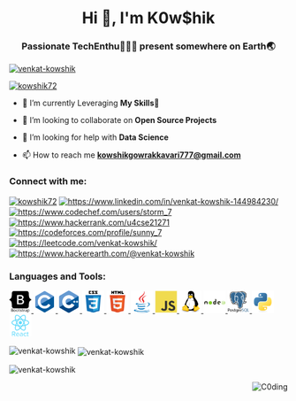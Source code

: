 
<h1 align="center">Hi 👋, I'm K0w$hik</h1>
<h3 align="center">Passionate TechEnthu👨🏽‍💻 present somewhere on Earth🌏</h3>



<p align="left"> <a href="https://github.com/ryo-ma/github-profile-trophy"><img src="https://github-profile-trophy.vercel.app/?username=venkat-kowshik" alt="venkat-kowshik" /></a> </p>

<p align="left"> <a href="https://twitter.com/kowshik72" target="blank"><img src="https://img.shields.io/twitter/follow/kowshik72?logo=twitter&style=for-the-badge" alt="kowshik72" /></a> </p>

- 🔭 I’m currently Leveraging **My Skills💼**

- 👯 I’m looking to collaborate on **Open Source Projects**

- 🤝 I’m looking for help with **Data Science**

- 📫 How to reach me **kowshikgowrakkavari777@gmail.com**

<h3 align="left">Connect with me:</h3>
<p align="left">
<a href="https://twitter.com/kowshik72" target="blank"><img align="center" src="https://raw.githubusercontent.com/rahuldkjain/github-profile-readme-generator/master/src/images/icons/Social/twitter.svg" alt="kowshik72" height="30" width="40" /></a>
<a href="https://linkedin.com/in/https://www.linkedin.com/in/venkat-kowshik-144984230/" target="blank"><img align="center" src="https://raw.githubusercontent.com/rahuldkjain/github-profile-readme-generator/master/src/images/icons/Social/linked-in-alt.svg" alt="https://www.linkedin.com/in/venkat-kowshik-144984230/" height="30" width="40" /></a>
<a href="https://www.codechef.com/users/https://www.codechef.com/users/storm_7" target="blank"><img align="center" src="https://cdn.jsdelivr.net/npm/simple-icons@3.1.0/icons/codechef.svg" alt="https://www.codechef.com/users/storm_7" height="30" width="40" /></a>
<a href="https://www.hackerrank.com/https://www.hackerrank.com/u4cse21271" target="blank"><img align="center" src="https://raw.githubusercontent.com/rahuldkjain/github-profile-readme-generator/master/src/images/icons/Social/hackerrank.svg" alt="https://www.hackerrank.com/u4cse21271" height="30" width="40" /></a>
<a href="https://codeforces.com/profile/https://codeforces.com/profile/sunny_7" target="blank"><img align="center" src="https://raw.githubusercontent.com/rahuldkjain/github-profile-readme-generator/master/src/images/icons/Social/codeforces.svg" alt="https://codeforces.com/profile/sunny_7" height="30" width="40" /></a>
<a href="https://www.leetcode.com/https://leetcode.com/venkat-kowshik/" target="blank"><img align="center" src="https://raw.githubusercontent.com/rahuldkjain/github-profile-readme-generator/master/src/images/icons/Social/leet-code.svg" alt="https://leetcode.com/venkat-kowshik/" height="30" width="40" /></a>
<a href="https://www.hackerearth.com/https://www.hackerearth.com/@venkat-kowshik" target="blank"><img align="center" src="https://raw.githubusercontent.com/rahuldkjain/github-profile-readme-generator/master/src/images/icons/Social/hackerearth.svg" alt="https://www.hackerearth.com/@venkat-kowshik" height="30" width="40" /></a>
</p>

<h3 align="left">Languages and Tools:</h3>
<p align="left"> <a href="https://getbootstrap.com" target="_blank" rel="noreferrer"> <img src="https://raw.githubusercontent.com/devicons/devicon/master/icons/bootstrap/bootstrap-plain-wordmark.svg" alt="bootstrap" width="40" height="40"/> </a> <a href="https://www.cprogramming.com/" target="_blank" rel="noreferrer"> <img src="https://raw.githubusercontent.com/devicons/devicon/master/icons/c/c-original.svg" alt="c" width="40" height="40"/> </a> <a href="https://www.w3schools.com/cpp/" target="_blank" rel="noreferrer"> <img src="https://raw.githubusercontent.com/devicons/devicon/master/icons/cplusplus/cplusplus-original.svg" alt="cplusplus" width="40" height="40"/> </a> <a href="https://www.w3schools.com/css/" target="_blank" rel="noreferrer"> <img src="https://raw.githubusercontent.com/devicons/devicon/master/icons/css3/css3-original-wordmark.svg" alt="css3" width="40" height="40"/> </a> <a href="https://www.w3.org/html/" target="_blank" rel="noreferrer"> <img src="https://raw.githubusercontent.com/devicons/devicon/master/icons/html5/html5-original-wordmark.svg" alt="html5" width="40" height="40"/> </a> <a href="https://www.java.com" target="_blank" rel="noreferrer"> <img src="https://raw.githubusercontent.com/devicons/devicon/master/icons/java/java-original.svg" alt="java" width="40" height="40"/> </a> <a href="https://developer.mozilla.org/en-US/docs/Web/JavaScript" target="_blank" rel="noreferrer"> <img src="https://raw.githubusercontent.com/devicons/devicon/master/icons/javascript/javascript-original.svg" alt="javascript" width="40" height="40"/> </a> <a href="https://www.linux.org/" target="_blank" rel="noreferrer"> <img src="https://raw.githubusercontent.com/devicons/devicon/master/icons/linux/linux-original.svg" alt="linux" width="40" height="40"/> </a> <a href="https://nodejs.org" target="_blank" rel="noreferrer"> <img src="https://raw.githubusercontent.com/devicons/devicon/master/icons/nodejs/nodejs-original-wordmark.svg" alt="nodejs" width="40" height="40"/> </a> <a href="https://www.postgresql.org" target="_blank" rel="noreferrer"> <img src="https://raw.githubusercontent.com/devicons/devicon/master/icons/postgresql/postgresql-original-wordmark.svg" alt="postgresql" width="40" height="40"/> </a> <a href="https://www.python.org" target="_blank" rel="noreferrer"> <img src="https://raw.githubusercontent.com/devicons/devicon/master/icons/python/python-original.svg" alt="python" width="40" height="40"/> </a> <a href="https://reactjs.org/" target="_blank" rel="noreferrer"> <img src="https://raw.githubusercontent.com/devicons/devicon/master/icons/react/react-original-wordmark.svg" alt="react" width="40" height="40"/> </a> </p>

<p><img align="left" src="https://github-readme-stats.vercel.app/api/top-langs?username=venkat-kowshik&show_icons=true&locale=en&layout=compact" alt="venkat-kowshik" /></p>

<p>&nbsp;<img align="center" src="https://github-readme-stats.vercel.app/api?username=venkat-kowshik&show_icons=true&locale=en" alt="venkat-kowshik" /></p>

<p><img align="center" src="https://github-readme-streak-stats.herokuapp.com/?user=venkat-kowshik&" alt="venkat-kowshik" /></p>
<img align="right" alt="C0ding" width="auto-fill" src="https://holopin.me/venkatkowshik">
